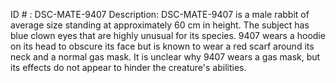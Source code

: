 ID # : DSC-MATE-9407
Description: DSC-MATE-9407 is a male rabbit of average size standing at approximately 60 cm in height. The subject has blue clown eyes that are highly unusual for its species. 9407 wears a hoodie on its head to obscure its face but is known to wear a red scarf around its neck and a normal gas mask. It is unclear why 9407 wears a gas mask, but its effects do not appear to hinder the creature's abilities.